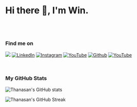 # <b>Hi there 👋, I'm Win.</b>

<br>

<br>
<h3> Find me on </h3>

<p>
  <a href="https://thnsnkmd.vercel.app"><img  src="https://img.shields.io/badge/My_Website-brightgreen?style=for-the-badge&logo=vercel"></img></a>
  <a href="https://www.linkedin.com/in/thanasan-kumdee/"><img alt="LinkedIn" src="https://img.shields.io/badge/LinkedIn-0077B5?style=for-the-badge&logo=linkedin&logoColor=white" /></a>
  <a href="https://www.instagram.com/thnsn_kmd/"><img alt="Instagram" src="https://img.shields.io/badge/Instagram-E4405F?style=for-the-badge&logo=instagram&logoColor=white" /></a>
  <a href="https://www.youtube.com/channel/UCbO2Bb1HHWJAgD3P6lGwYxg"><img alt="YouTube" src="https://img.shields.io/badge/YouTube-FF0000?style=for-the-badge&logo=youtube&logoColor=white" /></a>
  <a href="https://github.com/itzmeowww"><img alt="Github" src="https://img.shields.io/badge/GitHub-100000?style=for-the-badge&logo=github&logoColor=white" /></a>
  <a href="https://medium.com/@itzmeowww"><img alt="YouTube" src="https://img.shields.io/badge/Medium-12100E?style=for-the-badge&logo=medium&logoColor=white" /></a>
  
</p>
<br>

<h3> My GitHub Stats </h3>

![Thanasan's GitHub stats](https://github-readme-stats.vercel.app/api?username=itzmeowww&theme=dark)

![Thanasan's GitHub Streak](https://github-readme-streak-stats.herokuapp.com/?user=itzmeowww&theme=dark)
